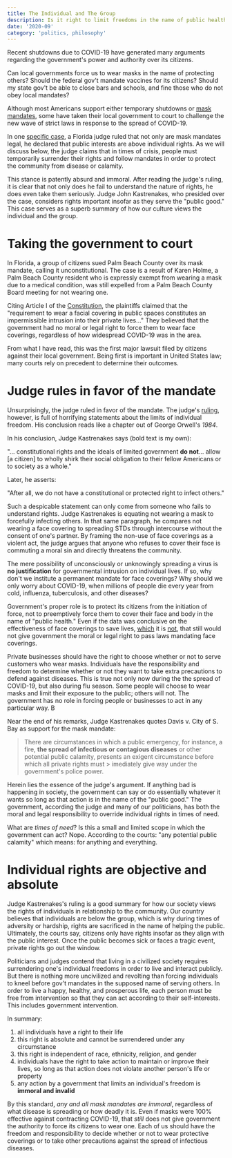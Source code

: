```yaml
---
title: The Individual and The Group
description: Is it right to limit freedoms in the name of public health?
date: '2020-09'
category: 'politics, philosophy'
---
```

Recent shutdowns due to COVID-19 have generated many arguments regarding the government's power and authority over its citizens.

Can local governments force us to wear masks in the name of protecting others? Should the federal gov't mandate vaccines for its citizens? Should my state gov't be able to close bars and schools, and fine those who do not obey local mandates?

Although most Americans support either temporary shutdowns or [mask mandates](https://apnews.com/9126a38ef22c244f9ca18f9584061f8d), some have taken their local government to court to challenge the new wave of strict laws in response to the spread of COVID-19.

In one [specific case](https://www.floridacivilrights.org/case-update-amended-complaint-filed-against-palm-beach-county/), a Florida judge ruled that not only are mask mandates legal, he declared that public interests are above individual rights. As we will discuss below, the judge claims that in times of crisis, people must temporarily surrender their rights and follow mandates in order to protect the community from disease or calamity.

This stance is patently absurd and immoral. After reading the judge's ruling, it is clear that not only does he fail to understand the nature of rights, he does even take them seriously. Judge John Kastrenakes, who presided over the case, considers rights important insofar as they serve the "public good." This case serves as a superb summary of how our culture views the individual and the group.

# Taking the government to court

In Florida, a group of citizens sued Palm Beach County over its mask mandate, calling it unconstitutional. The case is a result of Karen Holme, a Palm Beach County resident who is expressly exempt from wearing a mask due to a medical condition, was still expelled from a Palm Beach County Board meeting for not wearing one.

Citing Article I of the [Constitution](https://constitutioncenter.org/interactive-constitution/article/article-i), the plaintiffs claimed that the "requirement to wear a facial covering in public spaces constitutes an impermissible intrusion into their private lives..." They believed that the government had no moral or legal right to force them to wear face coverings, regardless of how widespread COVID-19 was in the area.

From what I have read, this was the first major lawsuit filed by citizens against their local government. Being first is important in United States law; many courts rely on precedent to determine their outcomes.

# Judge rules in favor of the mandate

Unsurprisingly, the judge ruled in favor of the mandate. The judge's [ruling](https://www.wptv.com/news/region-c-palm-beach-county/judge-denies-attempt-to-quash-palm-beach-county-mask-mandate), however, is full of horrifying statements about the limits of individual freedom. His conclusion reads like a chapter out of George Orwell's *1984*.

In his conclusion, Judge Kastrenakes says (bold text is my own):

"... constitutional rights and the ideals of limited government **do not**... allow [a citizen] to wholly shirk their social obligation to their fellow Americans or to society as a whole."

Later, he asserts:

"After all, we do not have a constitutional or protected right to infect others."

Such a despicable statement can only come from someone who fails to understand rights. Judge Kastrenakes is equating not wearing a mask to forcefully infecting others. In that same paragraph, he compares not wearing a face covering to spreading STDs through intercourse without the consent of one's partner. By framing the non-use of face coverings as a violent act, the judge argues that anyone who refuses to cover their face is commuting a moral sin and directly threatens the community.

The mere possibility of unconsciously or unknowingly spreading a virus is **no justification** for governmental intrusion on individual lives. If so, why don't we institute a permanent mandate for face coverings? Why should we only worry about COVID-19, when millions of people die every year from cold, influenza, tuberculosis, and other diseases?

Government's proper role is to protect its citizens from the initiation of force, not to preemptively force them to cover their face and body in the name of "public health." Even if the data was conclusive on the effectiveness of face coverings to save lives, [which](https://www.cfr.org/in-brief/which-countries-are-requiring-face-masks) it is [not](https://fortune.com/2020/07/29/no-point-in-wearing-mask-sweden-covid/?fbclid=IwAR07dGNRxNnSrF2nIm-vgC3gw9FYgN0ATtpOA0uzcAHiXCUMpTaBFlbtcjU), that still would not give government the moral or legal right to pass laws mandating face coverings.

Private businesses should have the right to choose whether or not to serve customers who wear masks. Individuals have the responsibility and freedom to determine whether or not they want to take extra precautions to defend against diseases. This is true not only now during the the spread of COVID-19, but also during flu season. Some people will choose to wear masks and limit their exposure to the public; others will not. The government has no role in forcing people or businesses to act in any particular way. B

Near the end of his remarks, Judge Kastrenakes quotes Davis v. City of S. Bay as support for the mask mandate:

> There are circumstances in which a public emergency, for instance, a fire, **the spread of infectious or contagious diseases** or other potential public calamity, presents an exigent circumstance before which all private rights must > imediately give way under the government's police power.

Herein lies the essence of the judge's argument. If anything bad is happening in society, the government can say or do essentially whatever it wants so long as that action is in the name of the "public good." The government, according the judge and many of our politicians, has both the moral and legal responsibility to override individual rights in times of need.

What are *times of need*? Is this a small and limited scope in which the government can act? Nope. According to the courts: "any potential public calamity" which means: for anything and everything.

# Individual rights are objective and absolute

Judge Kastrenakes's ruling is a good summary for how our society views the rights of individuals in relationship to the community. Our country believes that individuals are below the group, which is why during times of adversity or hardship, rights are sacrificed in the name of helping the public. Ultimately, the courts say, citizens only have rights insofar as they align with the public interest. Once the public becomes sick or faces a tragic event, private rights go out the window.

Politicians and judges contend that living in a civilized society requires surrendering one's individual freedoms in order to live and interact publicly. But there is nothing more uncivilized and revolting than forcing individuals to kneel before gov't mandates in the supposed name of serving others. In order to live a happy, healthy, and prosperous life, each person must be free from intervention so that they can act according to their self-interests. This includes government intervention.

In summary:

1. all individuals have a right to their life
2. this right is absolute and cannot be surrendered under any circumstance
3. this right is independent of race, ethnicity, religion, and gender
4. individuals have the right to take action to maintain or improve their lives, so long as that action does not violate another person's life or property
5. any action by a government that limits an individual's freedom is **immoral and invalid**

By this standard, *any and all mask mandates are immoral*, regardless of what disease is spreading or how deadly it is. Even if masks were 100% effective against contracting COVID-19, that *still* does not give
government the authority to force its citizens to wear one.
Each of us should have the freedom and responsibility to decide whether or not to wear protective coverings or to take other precautions against the spread of infectious diseases.